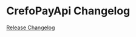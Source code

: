 # CrefoPayApi Changelog

[Release Changelog](https://github.com/spryker-eco/crefo-pay-api/releases)
